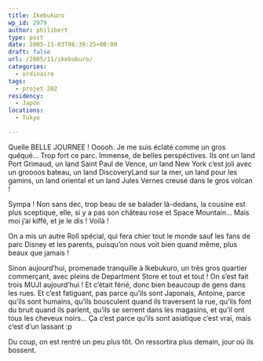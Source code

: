```yaml
---
title: Ikebukuro
wp_id: 2979
author: philibert
type: post
date: 2005-11-03T06:39:25+00:00
draft: false
url: /2005/11/ikebukuro/
categories:
  - ordinaire
tags:
  - projet 202
residency:
  - Japon
locations:
  - Tokyo

---
```

Quelle BELLE JOURNEE ! Ooooh. Je me suis éclaté comme un gros quéqué&#8230; Trop fort ce parc. Immense, de belles perspéctives. Ils ont un land Port Grimaud, un land Saint Paul de Vence, un land New York c&rsquo;est joli avec un groooos bateau, un land DiscoveryLand sur la mer, un land pour les gamins, un land oriental et un land Jules Vernes creusé dans le gros volcan !

Sympa ! Non sans dec, trop beau de se balader là-dedans, la cousine est plus sceptique, elle, si y a pas son château rose et Space Mountain&#8230; Mais moi j&rsquo;ai kiffé, et je le dis ! Voilà !

On a mis un autre Roll spécial, qui fera chier tout le monde sauf les fans de parc Disney et les parents, puisqu&rsquo;on nous voit bien quand même, plus beaux que jamais !

Sinon aujourd&rsquo;hui, promenade tranquille à Ikebukuro, un très gros quartier commerçant, avec pleins de Department Store et tout et tout ! On s&rsquo;est fait trois MUJI aujourd&rsquo;hui ! Et c&rsquo;était férié, donc bien beaucoup de gens dans les rues. Et c&rsquo;est fatiguant, pas parce qu&rsquo;ils sont Japonais, Antoine, parce qu&rsquo;ils sont humains, qu&rsquo;ils bousculent quand ils traversent la rue, qu&rsquo;ils font du bruit quand ils parlent, qu&rsquo;ils se serrent dans les magasins, et qu&rsquo;il ont tous les cheveux noirs&#8230; Ça c&rsquo;est parce qu&rsquo;ils sont asiatique c&rsquo;est vrai, mais c&rsquo;est d&rsquo;un lassant :p 

Du coup, on est rentré un peu plus tôt. On ressortira plus demain, jour où ils bossent.